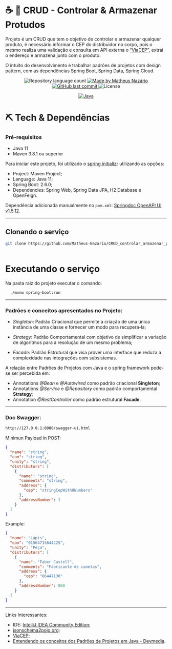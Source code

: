 # ☕ 🍃 CRUD - Controlar & Armazenar Protudos 

Projeto é um CRUD que tem o objetivo de controlar e armazenar qualquer produto, é necessário informar o CEP do distribuidor no corpo, pois o mesmo realiza uma validação e consulta em API externa o [“ViaCEP”](https://viacep.com.br), extrai o endereço e armazena junto com o produto.

O intuito do desenvolvimento é trabalhar padrões de projetos com design pattern, com as dependências Spring Boot, Spring Data, Spring Cloud.

<p align="center">
	<img alt="Repository language count" src="https://img.shields.io/github/languages/count/Matheus-Nazario/CRUD_controlar_armazenar_protudos">
	<a href="https://www.linkedin.com/in/matheus-naz%C3%A1rio-676411b3/">
		<img alt="Made by Matheus Nazário" src="https://img.shields.io/badge/Made%20By-Matheus%20Naz%C3%A1rio-green">
	</a>
	<a href="https://github.com/Matheus-Nazario/CRUD_controlar_armazenar_protudos/commits/master">
		<img alt="GitHub last commit" src="https://img.shields.io/github/last-commit/Matheus-Nazario/CRUD_controlar_armazenar_protudos?color=blue">
	</a>
	<img alt="License" src="https://img.shields.io/badge/license-MIT-brightgreen?color=blue">
</p>

<p align="center">
	<a href="https://www.oracle.com/br/java/">
	  <img alt="Java" src="https://img.shields.io/static/v1?color=red&label=Dev&message=Java&style=for-the-badge&logo=Java">
	</a>
</p>

# ⛏  Tech & Dependências

### Pré-requisitos

*   Java 11
*   Maven 3.8.1 ou superior

Para iniciar este projeto, foi utilizado o [spring initializr](https://start.spring.io/) utilizando as opções:
* Project: Maven Project;
* Language: Java 11;
* Spring Boot: 2.6.0;
* Dependencies: Spring Web, Spring Data JPA, H2 Database e OpenFeign.

Dependência adicionada manualmente no `pom.xml`: [Springdoc OpenAPI UI v1.5.12](https://mvnrepository.com/artifact/org.springdoc/springdoc-openapi-ui/1.5.12).

<hr>

## Clonando o serviço

```sh
git clone https://github.com/Matheus-Nazario/CRUD_controlar_armazenar_protudos.git
 
```

# Executando o serviço

Na pasta raiz do projeto executar o comando:

```sh
  ./mvnw spring-boot:run
```

<hr>

### Padrões e conceitos apresentados no Projeto:

* *Singleton*: Padrão Criacional que permite a criação de uma única instância de uma classe e fornecer um modo para recuperá-la;

* *Strategy*: Padrão Comportamental com objetivo de simplificar a variação de algoritmos para a resolução de um mesmo problema;

* *Facade*: Padrão Estrutural que visa prover uma interface que reduza a complexidade nas integrações com subsistemas.

A relação entre Padrões de Projetos com Java e o spring framework pode-se ser percebida em:
* Annotations *@Bean* e *@Autowired* como padrão criacional **Singleton**;
* Annotations *@Service* e *@Repository* como padrão comportamental **Strategy**;
* Annotation *@RestController* como padrão estrutural **Facade**.

<hr>

### Doc Swagger:

```sh
http://127.0.0.1:8080/swagger-ui.html
```

Minimun Payload in POST: 
```JSON
{
  "name": "string",
  "ean": "string",
  "unity": "string",
  "distributors": [
    {
      "name": "string",
      "comments": "string",
      "address": {
        "cep": "stringCepWith8Numbers"
      },
	  "addressNumber": 1
    }
  ]
}
```
Example:
```JSON
{
  "name": "Lápis",
  "ean": "01564715644225",
  "unity": "Peça",
  "distributors": [
    {
      "name": "Faber Castell",
      "comments": "Fabricante de canetas",
      "address": {
        "cep": "06447130"
      },
      "addressNumber": 800
    }
  ]
}
```

<hr>

Links Interessantes:

* IDE: [IntelliJ IDEA Community Edition](https://www.jetbrains.com/idea/);
* [jsonschema2pojo.org](https://www.jsonschema2pojo.org);
* [ViaCEP](https://viacep.com.br);
* [Entendendo os conceitos dos Padrões de Projetos em Java - Devmedia](https://www.devmedia.com.br/entendendo-os-conceitos-dos-padroes-de-projetos-em-java/29083).


